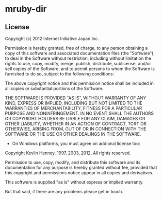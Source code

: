 mruby-dir
=========

## License

Copyright (c) 2012 Internet Initiative Japan Inc.

Permission is hereby granted, free of charge, to any person obtaining a 
copy of this software and associated documentation files (the "Software"), 
to deal in the Software without restriction, including without limitation 
the rights to use, copy, modify, merge, publish, distribute, sublicense, 
and/or sell copies of the Software, and to permit persons to whom the 
Software is furnished to do so, subject to the following conditions:

The above copyright notice and this permission notice shall be included in 
all copies or substantial portions of the Software.

THE SOFTWARE IS PROVIDED "AS IS", WITHOUT WARRANTY OF ANY KIND, EXPRESS OR 
IMPLIED, INCLUDING BUT NOT LIMITED TO THE WARRANTIES OF MERCHANTABILITY, 
FITNESS FOR A PARTICULAR PURPOSE AND NONINFRINGEMENT. IN NO EVENT SHALL THE 
AUTHORS OR COPYRIGHT HOLDERS BE LIABLE FOR ANY CLAIM, DAMAGES OR OTHER 
LIABILITY, WHETHER IN AN ACTION OF CONTRACT, TORT OR OTHERWISE, ARISING 
FROM, OUT OF OR IN CONNECTION WITH THE SOFTWARE OR THE USE OR OTHER 
DEALINGS IN THE SOFTWARE.


- On Windows platforms, you must agree on addional license too:

Copyright Kevlin Henney, 1997, 2003, 2012. All rights reserved.

Permission to use, copy, modify, and distribute this software and its
documentation for any purpose is hereby granted without fee, provided
that this copyright and permissions notice appear in all copies and
derivatives.

This software is supplied "as is" without express or implied warranty.

But that said, if there are any problems please get in touch.
